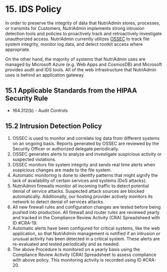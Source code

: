# 15. IDS Policy

In order to preserve the integrity of data that NutriAdmin stores, processes, or transmits for Customers, NutriAdmin implements strong intrusion detection tools and policies to proactively track and retroactively investigate unauthorized access. NutriAdmin currently utilizes [OSSEC](https://ossec.github.io/) to track file system integrity, monitor log data, and detect rootkit access where appropriate.

On the other hand, the majority of systems that NutriAdmin uses are managed by Microsoft Azure (e.g. Web Apps and CosmosDB) and Microsoft provides audit and IDS tools. All of the web infrastructure that NutriAdmin uses is behind an application gateway.

## 15.1 Applicable Standards from the HIPAA Security Rule

* 164.312(b) - Audit Controls

## 15.2 Intrusion Detection Policy

1. OSSEC is used to monitor and correlate log data from different systems on an ongoing basis. Reports generated by OSSEC are reviewed by the Security Officer or authorized delegate periodically.
2. OSSEC generates alerts to analyze and investigate suspicious activity or suspected violations.
3. OSSEC monitors file system integrity and sends real time alerts when suspicious changes are made to the file system.
4. Automatic monitoring is done to identify patterns that might signify the lack of availability of certain services and systems (DoS attacks).
5. NutriAdmin firewalls monitor all incoming traffic to detect potential denial of service attacks. Suspected attack sources are blocked automatically. Additionally, our hosting provider actively monitors its network to detect denial of services attacks.
6. All new firewall rules and configuration changes are tested before being pushed into production. All firewall and router rules are reviewed yearly and tracked in the Compliance Review Activity (CRA) Spreadsheed with ID #CRA-19.
7. Automatic alerts have been configured for critical systems, like the web application, so that NutriAdmin management is notified if an intrusion or unusual activity has been detected in a critical system. These alerts are re-evaluated and tested periodically and as needed.
8. The above Procedure is monitored on a yearly basis using the Compliance Review Activity (CRA) Spreadsheet to assess compliance with above policy. This monitoring activity is recorded using ID #CRA-20.
